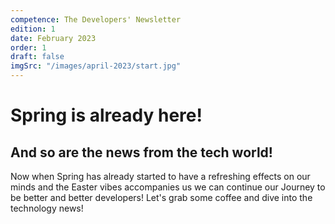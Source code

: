 ```yaml
---
competence: The Developers' Newsletter
edition: 1
date: February 2023
order: 1
draft: false
imgSrc: "/images/april-2023/start.jpg"
---
```


# Spring is already here!

## And so are the news from the tech world!

Now when Spring has already started to have a refreshing effects on our minds and the Easter vibes accompanies us we can continue our Journey to be better and better developers! Let's grab some coffee and dive into the technology news!
